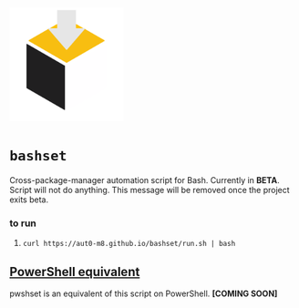 <p><img src="https://github.com/aut0-m8/bashset/blob/main/.github/bashset.png?raw=true" alt="bashset logo" width="200"></p>

# `bashset`

Cross-package-manager automation script for Bash.
Currently in **BETA**. Script will not do anything. This message will be removed once the project exits beta.

### to run
1. `curl https://aut0-m8.github.io/bashset/run.sh | bash`

## [PowerShell equivalent](https://github.com/aut0-m8/pwshset)
pwshset is an equivalent of this script on PowerShell.
**[COMING SOON]**
